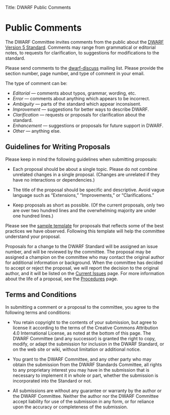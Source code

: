 Title: DWARF Public Comments

# Public Comments

The DWARF Committee invites comments from the public about the
[DWARF Version 5 Standard](dwarf5std.html).
Comments may range from grammatical or editorial notes,
to requests for clarification, to suggestions for modifications to the standard.

Please send comments to the
[dwarf-discuss](mailto:dwarf-discuss@lists.dwarfstd.org) mailing list.
Please provide the section number, page number, and type of comment in
your email.

The type of comment can be:

* _Editorial_ — comments about typos, grammar, wording, etc.
* _Error_ — comments about anything which appears to be incorrect.
* _Ambiguity_ — parts of the standard which appear inconsisent.
* _Improvement_ — suggestions for better ways to describe DWARF.
* _Clarification_ — requests or proposals for clarification about the standard.
* _Enhancement_ — suggestions or proposals for future support in DWARF.
* _Other_ — anything else.

## Guidelines for Writing Proposals

Please keep in mind the following guidelines when submitting proposals:

* Each proposal should be about a single topic. Please do not combine
  unrelated changes in a single proposal. (Changes are unrelated if they
  have no interactions or dependencies.)

* The title of the proposal should be specific and descriptive. Avoid
  vague language such as “Extensions,” “Improvements,” or “Clarifications.”

* Keep proposals as short as possible. (Of the current proposals, only two
  are over two hundred lines and the overwhelming majority are under one
  hundred lines.)

Please see the [sample template](sample-proposal.html) for proposals
that reflects some of the best practices we have observed.
Following this template will help the committee understand your proposal.

Proposals for a change to the DWARF Standard will be assigned an issue number,
and will be reviewed by the committee. The proposal may be assigned
a champion on the committee who may contact the original author for
additional information or background. When the committee has decided
to accept or reject the proposal, we will report the decision to the
original author, and it will be listed on the [Current Issues](issues.html) page.
For more information about the life of a proposal, see the
[Procedures](procedures.html) page.

## Terms and Conditions

In submitting a comment or a proposal to the committee,
you agree to the following terms and conditions:

* You retain copyright to the contents of your submission,
  but agree to license it according to the terms of the
  Creative Commons Attribution 4.0 International License,
  as noted at the bottom of this page.
  The DWARF Committee (and any successor) is
  granted the right to copy, modify, or adapt the submission
  for inclusion in the DWARF Standard, or on the web site
  or wiki, without limitation or additional notice.

* You grant to the DWARF Committee,
  and any other party who may obtain the submission from the DWARF Standards Committee,
  all rights to any proprietary interest you may have in the submission
  that is necessary to implement it in whole or part,
  whether the submission is incorporated into the Standard or not.

* All submissions are without any guarantee or
  warranty by the author or the DWARF Committee.
  Neither the author nor the DWARF Committee accept
  liability for use of the submission in any form,
  or for reliance upon the accuracy or completeness of the submission.
